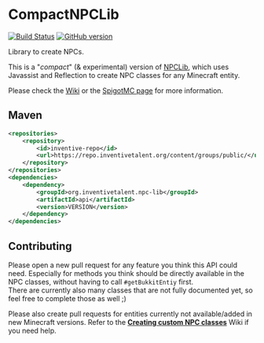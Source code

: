 # CompactNPCLib

[![Build Status](https://travis-ci.org/InventivetalentDev/CompactNPCLib.svg?branch=master)](https://travis-ci.org/InventivetalentDev/CompactNPCLib)
[![GitHub version](https://badge.fury.io/gh/InventivetalentDev%2FCompactNPCLib.svg)](https://badge.fury.io/gh/InventivetalentDev%2FCompactNPCLib)

Library to create NPCs.  

This is a "*compact*" (&amp; experimental) version of [NPCLib](https://github.com/InventivetalentDev/NPCLib), which uses Javassist and Reflection to create NPC classes for any Minecraft entity.  

Please check the [Wiki](https://github.com/InventivetalentDev/CompactNPCLib/wiki) or the [SpigotMC page](https://www.spigotmc.org/resources/api-npclib-1-7-1-8-1-9.5853/) for more information. 

## Maven
```xml
<repositories>
    <repository>
        <id>inventive-repo</id>
        <url>https://repo.inventivetalent.org/content/groups/public/</url>
    </repository>
</repositories>
<dependencies>
    <dependency>
        <groupId>org.inventivetalent.npc-lib</groupId>
        <artifactId>api</artifactId>
        <version>VERSION</version>
    </dependency>
</dependencies>
```

## Contributing
Please open a new pull request for any feature you think this API could need. 
Especially for methods you think should be directly available in the NPC classes, without having to call `#getBukkitEntiy` first.  
There are currently also many classes that are not fully documented yet, so feel free to complete those as well ;)

Please also create pull requests for entities currently not available/added in new Minecraft versions. Refer to the [**Creating custom NPC classes**](https://github.com/InventivetalentDev/CompactNPCLib/wiki/Creating-custom-NPC-classes) Wiki if you need help.
